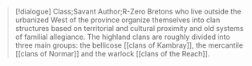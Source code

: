 >[!dialogue] Class;Savant Author;R-Zero
>Bretons who live outside the urbanized West of the province organize themselves into clan structures based on territorial and cultural proximity and old systems of familial allegiance. The highland clans are roughly divided into three main groups: the bellicose [[clans of Kambray]], the mercantile [[clans of Normar]] and the warlock [[clans of the Reach]].